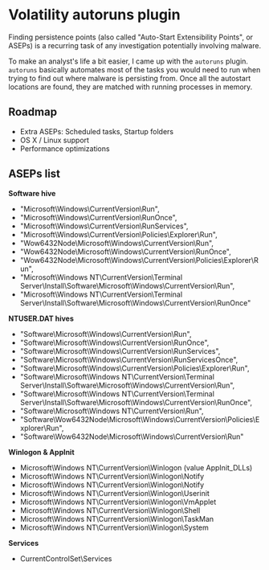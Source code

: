 # Volatility autoruns plugin

Finding persistence points (also called "Auto-Start Extensibility Points", or ASEPs) is a recurring task of any investigation potentially involving malware.

To make an analyst's life a bit easier, I came up with the `autoruns` plugin. `autoruns` basically automates most of the tasks you would need to run when trying to find out where malware is persisting from. Once all the autostart locations are found, they are matched with running processes in memory.

## Roadmap

* Extra ASEPs: Scheduled tasks, Startup folders
* OS X / Linux support
* Performance optimizations

## ASEPs list

**Software hive**

* "Microsoft\Windows\CurrentVersion\Run",
* "Microsoft\Windows\CurrentVersion\RunOnce",
* "Microsoft\Windows\CurrentVersion\RunServices",
* "Microsoft\Windows\CurrentVersion\Policies\Explorer\Run",
* "Wow6432Node\Microsoft\Windows\CurrentVersion\Run",
* "Wow6432Node\Microsoft\Windows\CurrentVersion\RunOnce",
* "Wow6432Node\Microsoft\Windows\CurrentVersion\Policies\Explorer\Run",
* "Microsoft\Windows NT\CurrentVersion\Terminal Server\Install\Software\Microsoft\Windows\CurrentVersion\Run",
* "Microsoft\Windows NT\CurrentVersion\Terminal Server\Install\Software\Microsoft\Windows\CurrentVersion\RunOnce"

**NTUSER.DAT hives**

* "Software\Microsoft\Windows\CurrentVersion\Run",
* "Software\Microsoft\Windows\CurrentVersion\RunOnce",
* "Software\Microsoft\Windows\CurrentVersion\RunServices",
* "Software\Microsoft\Windows\CurrentVersion\RunServicesOnce",
* "Software\Microsoft\Windows\CurrentVersion\Policies\Explorer\Run",
* "Software\Microsoft\Windows NT\CurrentVersion\Terminal Server\Install\Software\Microsoft\Windows\CurrentVersion\Run",
* "Software\Microsoft\Windows NT\CurrentVersion\Terminal Server\Install\Software\Microsoft\Windows\CurrentVersion\RunOnce",
* "Software\Microsoft\Windows NT\CurrentVersion\Run",
* "Software\Wow6432Node\Microsoft\Windows\CurrentVersion\Policies\Explorer\Run",
* "Software\Wow6432Node\Microsoft\Windows\CurrentVersion\Run"

**Winlogon & AppInit**

* Microsoft\Windows NT\CurrentVersion\Winlogon (value AppInit_DLLs)
* Microsoft\Windows NT\CurrentVersion\Winlogon\Notify
* Microsoft\Windows NT\CurrentVersion\Winlogon\Notify
* Microsoft\Windows NT\CurrentVersion\Winlogon\Userinit
* Microsoft\Windows NT\CurrentVersion\Winlogon\VmApplet
* Microsoft\Windows NT\CurrentVersion\Winlogon\Shell
* Microsoft\Windows NT\CurrentVersion\Winlogon\TaskMan
* Microsoft\Windows NT\CurrentVersion\Winlogon\System

**Services**

* CurrentControlSet\Services

